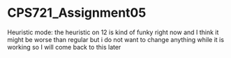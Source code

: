 # CPS721_Assignment05

Heuristic mode:
the heuristic on 12 is kind of funky right now and I think it might be worse than regular but i
do not want to change anything while it is working so I will come back to this later
